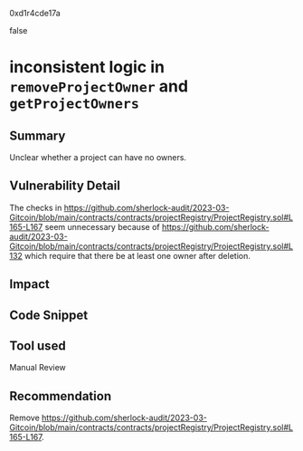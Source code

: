 0xd1r4cde17a

false

# inconsistent logic in `removeProjectOwner` and `getProjectOwners`

## Summary

Unclear whether a project can have no owners.

## Vulnerability Detail

The checks in https://github.com/sherlock-audit/2023-03-Gitcoin/blob/main/contracts/contracts/projectRegistry/ProjectRegistry.sol#L165-L167 seem unnecessary because of https://github.com/sherlock-audit/2023-03-Gitcoin/blob/main/contracts/contracts/projectRegistry/ProjectRegistry.sol#L132 which require that there be at least one owner after deletion. 

## Impact

## Code Snippet

## Tool used

Manual Review

## Recommendation

Remove https://github.com/sherlock-audit/2023-03-Gitcoin/blob/main/contracts/contracts/projectRegistry/ProjectRegistry.sol#L165-L167. 
